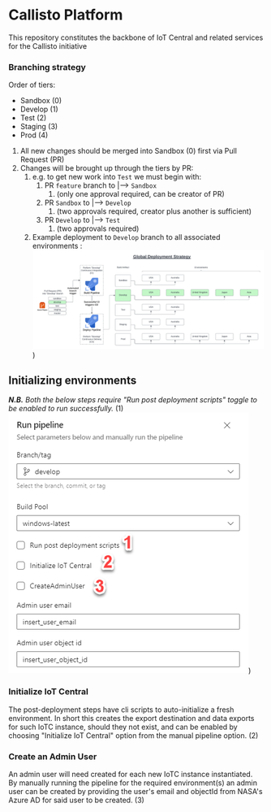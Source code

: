 # Callisto Platform 
This repository constitutes the backbone of IoT Central and related services for the Callisto initiative

### Branching strategy
Order of tiers:
- Sandbox (0)
- Develop (1)
- Test (2)
- Staging (3)
- Prod (4)

1. All new changes should be merged into Sandbox (0) first via Pull Request (PR)
2. Changes will be brought up through the tiers by PR: <br>
   1. e.g. to get new work into `Test` we must begin with:
      1. PR `feature` branch to |--> `Sandbox`
         1. (only one approval required, can be creator of PR)
      2. PR `Sandbox` to |-->  `Develop`
         1. (two approvals required, creator plus another is sufficient)
      3. PR `Develop` to |--> `Test`
         1. (two approvals required)
   2. Example deployment to `Develop` branch to all associated environments :
![Global Deployment Strategy](images/globalDeploymentStrategy.png))

## Initializing environments
 _**N.B.**_ *Both the below steps require "Run post deployment scripts" toggle to be enabled to run successfully.* (1)  
 ![Manual Pipeline Run](images/pipeline_run.png))
### Initialize IoT Central
The post-deployment steps have cli scripts to auto-initialize a fresh environment.  In short this creates the export destination and data exports for such IoTC instance, should they not exist, and can be enabled by choosing "Initialize IoT Central" option from the manual pipeline option. (2)

### Create an Admin User
An admin user will need created for each new IoTC instance instantiated.  
By manually running the pipeline for the required environment(s) an admin user can be created by providing the user's email and objectId from NASA's Azure AD for said user to be created. (3)
